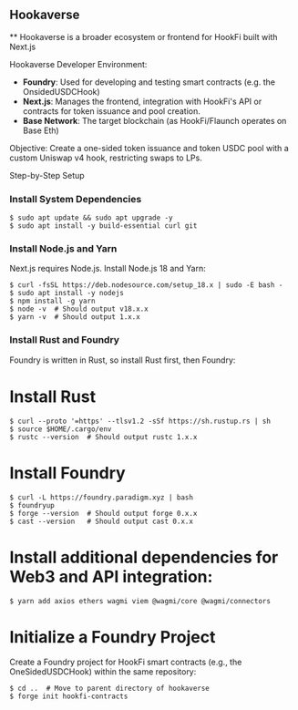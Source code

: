 ## Hookaverse

** Hookaverse is a broader ecosystem or frontend for HookFi built with Next.js

Hookaverse Developer Environment:

- **Foundry**: Used for developing and testing smart contracts (e.g. the OnsidedUSDCHook)
- **Next.js**: Manages the frontend, integration with HookFi's API or contracts for token issuance and pool creation.
- **Base Network**: The target blockchain (as HookFi/Flaunch operates on Base Eth)

Objective: Create a one-sided token issuance and token USDC pool with a custom Uniswap v4 hook, restricting swaps to LPs.

Step-by-Step Setup

### Install System Dependencies

```shell
$ sudo apt update && sudo apt upgrade -y
$ sudo apt install -y build-essential curl git
```

### Install Node.js and Yarn
Next.js requires Node.js. Install Node.js 18 and Yarn:


```shell
$ curl -fsSL https://deb.nodesource.com/setup_18.x | sudo -E bash -
$ sudo apt install -y nodejs
$ npm install -g yarn
$ node -v  # Should output v18.x.x
$ yarn -v  # Should output 1.x.x
```
### Install Rust and Foundry
Foundry is written in Rust, so install Rust first, then Foundry:

# Install Rust

```shell
$ curl --proto '=https' --tlsv1.2 -sSf https://sh.rustup.rs | sh
$ source $HOME/.cargo/env
$ rustc --version  # Should output rustc 1.x.x
```

# Install Foundry

```shell
$ curl -L https://foundry.paradigm.xyz | bash
$ foundryup
$ forge --version  # Should output forge 0.x.x
$ cast --version   # Should output cast 0.x.x
```

# Install additional dependencies for Web3 and API integration:

```shell
$ yarn add axios ethers wagmi viem @wagmi/core @wagmi/connectors
```

# Initialize a Foundry Project
Create a Foundry project for HookFi smart contracts (e.g., the OneSidedUSDCHook) within the same repository:


```shell
$ cd ..  # Move to parent directory of hookaverse
$ forge init hookfi-contracts
```
